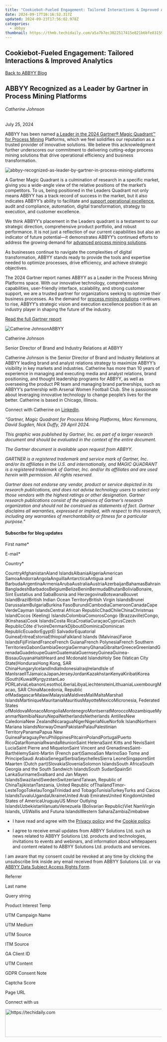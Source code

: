 ```yaml
---
title: "Cookiebot-Fueled Engagement: Tailored Interactions & Improved Analytics"
date: 2024-09-17T16:16:52.317Z
updated: 2024-09-23T17:56:02.978Z
categories:
  - abbyy
thumbnail: https://thmb.techidaily.com/a5a7b7ec3022517415e821b6bfe83159465cabea96e97b208c8652bd209d1315.jpg
---
```


## Cookiebot-Fueled Engagement: Tailored Interactions & Improved Analytics

[Back to ABBYY Blog](https://tools.techidaily.com/abbyy/products/)

## ABBYY Recognized as a Leader by Gartner in Process Mining Platforms

###### Catherine Johnson

July 25, 2024

ABBYY has been named [a Leader in the 2024 Gartner® Magic Quadrant™ for Process Mining](https://tools.techidaily.com/abbyy/products/) Platforms, which we feel solidifies our reputation as a trusted provider of innovative solutions. We believe this acknowledgment further underscores our commitment to delivering cutting-edge process mining solutions that drive operational efficiency and business transformation.

![abbyy-recognized-as-leader-by-gartner-in-process-mining-platforms](https://content.abbyy.com/-/media/project/abbyy/abbyy/insights/blog/abbyy-recognized-as-a-leader-by-gartner-in-process-mining-platforms/abbyy-recognized-as-leader-by-gartner-in-process-mining-platforms.png) 

A Gartner Magic Quadrant is a culmination of research in a specific market, giving you a wide-angle view of the relative positions of the market’s competitors. To us, being positioned in the Leaders Quadrant not only means ABBYY has a track record of success in the market, but it also indicates ABBYY’s ability to facilitate and [support operational excellence](https://tools.techidaily.com/abbyy/products/), audit and compliance, automation, digital transformation, strategy to execution, and customer excellence.

We think ABBYY’s placement in the Leaders quadrant is a testament to our strategic direction, comprehensive product portfolio, and robust performance. It is not just a reflection of our current capabilities but also an indicator of future potential—it demonstrates ABBYY’s continued efforts to address the growing demand for [advanced process mining solutions](https://tools.techidaily.com/abbyy/products/).

As businesses continue to navigate the complexities of digital transformation, ABBYY stands ready to provide the tools and expertise needed to optimize processes, drive efficiency, and achieve strategic objectives. 

The 2024 Gartner report names ABBYY as a Leader in the Process Mining Platforms space. With our innovative technology, comprehensive capabilities, user-friendly interface, scalability, and strong customer support, we are a trusted partner for organizations seeking to optimize their business processes. As the demand for [process mining solutions](https://tools.techidaily.com/abbyy/products/) continues to rise, ABBYY’s strategic vision and execution excellence position it as an industry player in shaping the future of the industry.

[Read the full Gartner report](https://tools.techidaily.com/abbyy/products/)

![Catherine JohnsonABBYY](https://www.abbyy.com/-/jssmedia/project/abbyy/abbyy/insights/blog/autors-Headshots/catherinejohnson-99x99.jpg)

Catherine Johnson

Senior Director of Brand and Industry Relations at ABBYY

Catherine Johnson is the Senior Director of Brand and Industry Relations at ABBYY leading brand and analyst relations strategy to maximize ABBYY’s visibility in key markets and industries. Catherine has more than 10 years of experience in managing and executing media and analyst relations, brand positioning, and thought leadership programs for ABBYY, as well as overseeing the product PR team and managing brand partnerships, such as ABBYY’s partnership with Arsenal Women Football Club. She is passionate about leveraging innovative technology to change people’s lives for the better. Catherine is based in Chicago, Illinois.

Connect with Catherine on [LinkedIn](https://www.linkedin.com/in/catherine-johnson-a934a078/).

_“Gartner, Magic Quadrant for Process Mining Platforms, Marc Kerremans, David Sugden, Nick Duffy, 29 April 2024\._ 

_This graphic was published by Gartner, Inc. as part of a larger research document and should be evaluated in the context of the entire document._ 

_The Gartner document is available upon request from ABBYY._ 

_GARTNER is a registered trademark and service mark of Gartner, Inc. and/or its affiliates in the U.S. and internationally, and MAGIC QUADRANT is a registered trademark of Gartner, Inc. and/or its affiliates and are used herein with permission. All rights reserved._ 

_Gartner does not endorse any vendor, product or service depicted in its research publications, and does not advise technology users to select only those vendors with the highest ratings or other designation. Gartner research publications consist of the opinions of Gartner’s research organization and should not be construed as statements of fact. Gartner disclaims all warranties, expressed or implied, with respect to this research, including any warranties of merchantability or fitness for a particular purpose."_ 

#### Subscribe for blog updates

First name\*

E-mail\*

Сountry\*

СountryAfghanistanAland IslandsAlbaniaAlgeriaAmerican SamoaAndorraAngolaAnguillaAntarcticaAntigua and BarbudaArgentinaArmeniaArubaAustraliaAustriaAzerbaijanBahamasBahrainBangladeshBarbadosBelgiumBelizeBeninBermudaBhutanBoliviaBonaire, Sint Eustatius and SabaBosnia and HerzegovinaBotswanaBouvet IslandBrazilBritish Indian Ocean TerritoryBritish Virgin IslandsBrunei DarussalamBulgariaBurkina FasoBurundiCambodiaCameroonCanadaCape VerdeCayman IslandsCentral African RepublicChadChileChinaChristmas IslandCocos (Keeling) IslandsColombiaComorosCongo (Brazzaville)Congo, (Kinshasa)Cook IslandsCosta RicaCroatiaCuraçaoCyprusCzech RepublicCôte d'IvoireDenmarkDjiboutiDominicaDominican RepublicEcuadorEgyptEl SalvadorEquatorial GuineaEritreaEstoniaEthiopiaFalkland Islands (Malvinas)Faroe IslandsFijiFinlandFranceFrench GuianaFrench PolynesiaFrench Southern TerritoriesGabonGambiaGeorgiaGermanyGhanaGibraltarGreeceGreenlandGrenadaGuadeloupeGuamGuatemalaGuernseyGuineaGuinea-BissauGuyanaHaitiHeard and Mcdonald IslandsHoly See (Vatican City State)HondurasHong Kong, SAR ChinaHungaryIcelandIndiaIndonesiaIraqIrelandIsle of ManIsraelITJamaicaJapanJerseyJordanKazakhstanKenyaKiribatiKorea (South)KuwaitKyrgyzstanLao PDRLatviaLebanonLesothoLiberiaLibyaLiechtensteinLithuaniaLuxembourgMacao, SAR ChinaMacedonia, Republic ofMadagascarMalawiMalaysiaMaldivesMaliMaltaMarshall IslandsMartiniqueMauritaniaMauritiusMayotteMexicoMicronesia, Federated States ofMoldovaMonacoMongoliaMontenegroMontserratMoroccoMozambiqueMyanmarNamibiaNauruNepalNetherlandsNetherlands AntillesNew CaledoniaNew ZealandNicaraguaNigerNigeriaNiueNorfolk IslandNorthern Mariana IslandsNorwayOmanPakistanPalauPalestinian TerritoryPanamaPapua New GuineaParaguayPeruPhilippinesPitcairnPolandPortugalPuerto RicoQatarRomaniaRwandaRéunionSaint HelenaSaint Kitts and NevisSaint LuciaSaint Pierre and MiquelonSaint Vincent and GrenadinesSaint-BarthélemySaint-Martin (French part)SamoaSan MarinoSao Tome and PrincipeSaudi ArabiaSenegalSerbiaSeychellesSierra LeoneSingaporeSint Maarten (Dutch part)SlovakiaSloveniaSolomon IslandsSouth AfricaSouth Georgia and the South Sandwich IslandsSouth SudanSpainSri LankaSurinameSvalbard and Jan Mayen IslandsSwazilandSwedenSwitzerlandTaiwan, Republic of ChinaTajikistanTanzania, United Republic ofThailandTimor-LesteTogoTokelauTongaTrinidad and TobagoTunisiaTurkeyTurks and Caicos IslandsTuvaluUgandaUkraineUnited Arab EmiratesUnited KingdomUnited States of AmericaUruguayUS Minor Outlying IslandsUzbekistanVanuatuVenezuela (Bolivarian Republic)Viet NamVirgin Islands, USWallis and Futuna IslandsWestern SaharaZambiaZimbabwe

* I have read and agree with the [Privacy policy](https://tools.techidaily.com/abbyy/products/) and the [Cookie policy](https://tools.techidaily.com/abbyy/products/).

* I agree to receive email updates from ABBYY Solutions Ltd. such as news related to ABBYY Solutions Ltd. products and technologies, invitations to events and webinars, and information about whitepapers and content related to ABBYY Solutions Ltd. products and services.  
    
I am aware that my consent could be revoked at any time by clicking the unsubscribe link inside any email received from ABBYY Solutions Ltd. or via [ABBYY Data Subject Access Rights Form](https://tools.techidaily.com/abbyy/products/).

Referrer

Last name

Query string

Product Interest Temp

UTM Campaign Name

UTM Medium

UTM Source

ITM Source

GA Client ID

UTM Content

GDPR Consent Note

Captcha Score

Page URL

Connect with us

<ins class="adsbygoogle"
     style="display:block"
     data-ad-format="autorelaxed"
     data-ad-client="ca-pub-7571918770474297"
     data-ad-slot="1223367746"></ins>

<ins class="adsbygoogle"
     style="display:block"
     data-ad-client="ca-pub-7571918770474297"
     data-ad-slot="8358498916"
     data-ad-format="auto"
     data-full-width-responsive="true"></ins>



<!-- affiliate ads begin -->
<a href="https://ephamedtechinc.pxf.io/c/5597632/2137219/26400" target="_top" id="2137219">
  <img src="//a.impactradius-go.com/display-ad/26400-2137219" border="0" alt="https://techidaily.com" width="728" height="90"/>
</a>
<img height="0" width="0" src="https://ephamedtechinc.pxf.io/i/5597632/2137219/26400" style="position:absolute;visibility:hidden;" border="0" />
<!-- affiliate ads end -->

